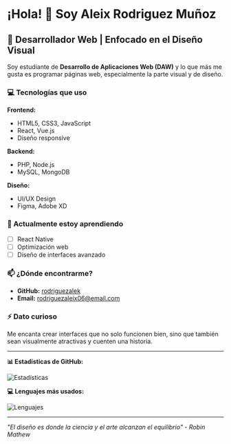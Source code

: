 # ¡Hola! 👋 Soy Aleix Rodriguez Muñoz

## 🚀 Desarrollador Web | Enfocado en el Diseño Visual

Soy estudiante de **Desarrollo de Aplicaciones Web (DAW)** y lo que más me gusta es programar páginas web, especialmente la parte visual y de diseño.

### 💻 Tecnologías que uso

**Frontend:**
- HTML5, CSS3, JavaScript
- React, Vue.js
- Diseño responsive

**Backend:**
- PHP, Node.js
- MySQL, MongoDB

**Diseño:**
- UI/UX Design
- Figma, Adobe XD

### 🌱 Actualmente estoy aprendiendo

- [ ] React Native
- [ ] Optimización web
- [ ] Diseño de interfaces avanzado

### 📫 ¿Dónde encontrarme?

- **GitHub:** [rodriguezalek](https://github.com/rodriguezaleix)
- **Email:** rodriguezaleix06@email.com

### ⚡ Dato curioso

Me encanta crear interfaces que no solo funcionen bien, sino que también sean visualmente atractivas y cuenten una historia.

---

**📊 Estadísticas de GitHub:**

![Estadísticas](https://github-readme-stats.vercel.app/api?username=rodriguezalek&show_icons=true&theme=dark)

**💻 Lenguajes más usados:**

![Lenguajes](https://github-readme-stats.vercel.app/api/top-langs/?username=rodriguezalek&layout=compact&theme=dark)

---

*"El diseño es donde la ciencia y el arte alcanzan el equilibrio" - Robin Mathew*
